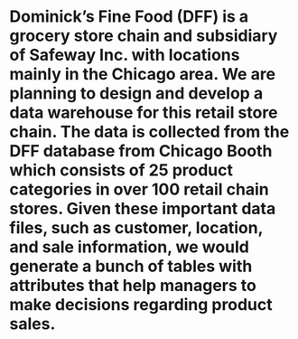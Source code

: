 # Dominick’s Fine Food (DFF) is a grocery store chain and subsidiary of Safeway Inc. with locations mainly in the Chicago area. We are planning to design and develop a data warehouse for this retail store chain. The data is collected from the DFF database from Chicago Booth which consists of 25 product categories in over 100 retail chain stores. Given these important data files, such as customer, location, and sale information, we would generate a bunch of tables with attributes that help managers to make decisions regarding product sales.
